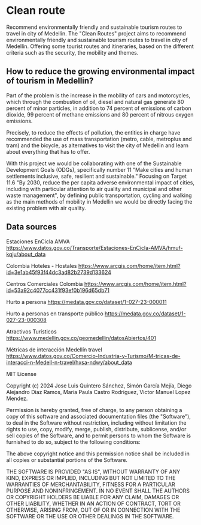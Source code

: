 # Clean route
Recommend environmentally friendly and sustainable tourism routes to travel in city of Medellin.
The "Clean Routes" project aims to recommend environmentally friendly and sustainable tourism routes to travel in city of Medellin. Offering some tourist routes and itineraries, based on the different criteria such as the security, the mobility and themes.

## How to reduce the growing environmental impact of tourism in Medellin?

Part of the problem is the increase in the mobility of cars and motorcycles, which through the combustion of oil, diesel and natural gas generate 80 percent of minor particles, in addition to 74 percent of emissions of carbon dioxide, 99 percent of methane emissions and 80 percent of nitrous oxygen emissions.

Precisely, to reduce the effects of pollution, the entities in charge have recommended the use of mass transportation (metro, cable, metroplus and tram) and the bicycle, as alternatives to visit the city of Medellin and learn about everything that has to offer.

With this project we would be collaborating with one of the Sustainable Development Goals (ODGs), specifically number 11 "Make cities and human settlements inclusive, safe, resilient and sustainable." Focusing on Target 11.6 "By 2030, reduce the per capita adverse environmental impact of cities, including with particular attention to air quality and municipal and other waste management", by defining public transportation, cycling and walking as the main methods of mobility in Medellin we would be directly facing the existing problem with air quality.

## Data sources
Estaciones EnCicla AMVA
https://www.datos.gov.co/Transporte/Estaciones-EnCicla-AMVA/hmuf-kqju/about_data

Colombia Hoteles - Hostales
https://www.arcgis.com/home/item.html?id=3e1ab45f93f44dc3ad82b2739d133624

Centros Comerciales Colombia
https://www.arcgis.com/home/item.html?id=53a92c4077cc431f93ef0b196d65db71

Hurto a persona
https://medata.gov.co/dataset/1-027-23-000011

Hurto a personas en transporte público
https://medata.gov.co/dataset/1-027-23-000308

Atractivos Turísticos
https://www.medellin.gov.co/geomedellin/datosAbiertos/401

Métricas de interacción Medellín travel
https://www.datos.gov.co/Comercio-Industria-y-Turismo/M-tricas-de-interacci-n-Medell-n-travel/hxsa-ndwy/about_data


MIT License

Copyright (c) 2024 Jose Luis Quintero Sánchez, Simón García Mejía, Diego Alejandro Diaz Ramos, Maria Paula Castro Rodriguez, Victor Manuel Lopez Mendez.

Permission is hereby granted, free of charge, to any person obtaining a copy of this software and associated documentation files (the "Software"), to deal in the Software without restriction, including without limitation the rights to use, copy, modify, merge, publish, distribute, sublicense, and/or sell copies of the Software, and to permit persons to whom the Software is furnished to do so, subject to the following conditions:

The above copyright notice and this permission notice shall be included in all copies or substantial portions of the Software.

THE SOFTWARE IS PROVIDED "AS IS", WITHOUT WARRANTY OF ANY KIND, EXPRESS OR IMPLIED, INCLUDING BUT NOT LIMITED TO THE WARRANTIES OF MERCHANTABILITY, FITNESS FOR A PARTICULAR PURPOSE AND NONINFRINGEMENT. IN NO EVENT SHALL THE AUTHORS OR COPYRIGHT HOLDERS BE LIABLE FOR ANY CLAIM, DAMAGES OR OTHER LIABILITY, WHETHER IN AN ACTION OF CONTRACT, TORT OR OTHERWISE, ARISING FROM, OUT OF OR IN CONNECTION WITH THE SOFTWARE OR THE USE OR OTHER DEALINGS IN THE SOFTWARE.
